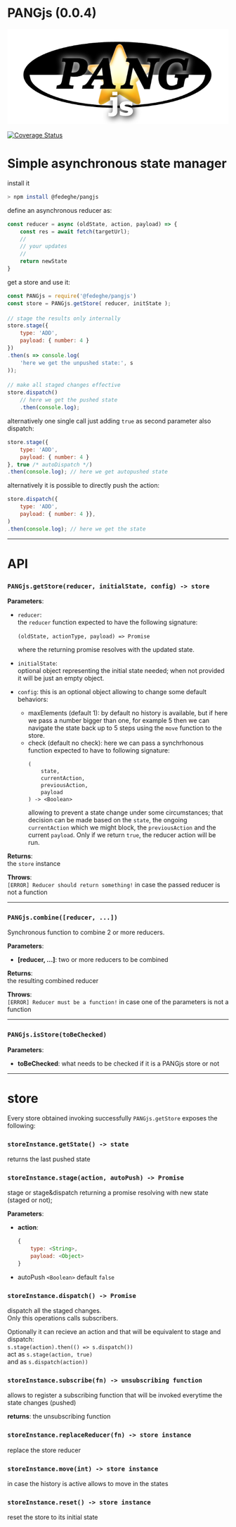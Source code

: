 # PANGjs (0.0.4)

![alt text](https://github.com/fedeghe/pangjs/blob/main/pangjs.png?raw=true "Pang js")

[![Coverage Status](https://coveralls.io/repos/github/fedeghe/pangjs/badge.svg?branch=main)](https://coveralls.io/github/fedeghe/pangjs?branch=main)

# Simple asynchronous state manager

install it 
``` sh
> npm install @fedeghe/pangjs
```
define an asynchronous reducer as:  

``` js
const reducer = async (oldState, action, payload) => {
    const res = await fetch(targetUrl);
    //
    // your updates 
    // 
    return newState
}
```
get a store and use it:

``` js  
const PANGjs = require('@fedeghe/pangjs')
const store = PANGjs.getStore( reducer, initState );

// stage the results only internally
store.stage({
    type: 'ADD',
    payload: { number: 4 }
})
.then(s => console.log(
    'here we get the unpushed state:', s
));

// make all staged changes effective
store.dispatch()
    // here we get the pushed state
    .then(console.log);
```
alternatively one single call just adding `true` as second parameter also dispatch: 
``` js
store.stage({
    type: 'ADD',
    payload: { number: 4 }
}, true /* autoDispatch */) 
.then(console.log); // here we get autopushed state
```

alternatively it is possible to directly push the action:
``` js
store.dispatch({
    type: 'ADD',
    payload: { number: 4 }},
)
.then(console.log); // here we get the state
```

---

# API

### `PANGjs.getStore(reducer, initialState, config) -> store`

**Parameters**: 
- `reducer`:  
    the `reducer` function expected to have the following signature:  

    `(oldState, actionType, payload) => Promise`    

     where the returning promise resolves with the updated state.

- `initialState`:  
    optional object representing the initial state needed; when not provided it will be just an empty object.

- `config`:  this is an optional object allowing to change some default behaviors:
    - maxElements (default 1): 
        by default no history is available, but if here we pass a number bigger than one, for example 5 then we can navigate the state back up to 5 steps using the `move` function to the store.
    - check (default no check):
        here we can pass a synchrhonous function expected to have to following signature:
        ```
        (
            state, 
            currentAction,
            previousAction,
            payload
        ) -> <Boolean>
        ```
        allowing to prevent a state change under some circumstances; that decision can be made based on the `state`, the ongoing `currentAction` which we might block, the `previousAction` and the current `payload`. Only if we return `true`, the reducer action will be run.

**Returns**:  
the `store` instance  

**Throws**:  
`[ERROR] Reducer should return something!` in case the passed reducer is not a function

---

### `PANGjs.combine([reducer, ...])`

Synchronous function to combine 2 or more reducers.

**Parameters**:
- **[reducer, ...]**:
    two or more reducers to be combined

**Returns**:  
the resulting combined reducer

**Throws**:  
`[ERROR] Reducer must be a function!` in case one of the parameters is not a function  

---

### `PANGjs.isStore(toBeChecked)`

**Parameters**: 
- **toBeChecked**:
    what needs to be checked if it is a PANGjs store or not

---

# store

Every store obtained invoking successfully `PANGjs.getStore` exposes the following:

### `storeInstance.getState() -> state`

returns the last pushed state

### `storeInstance.stage(action, autoPush) -> Promise`

stage or stage&dispatch returning a promise resolving with new state (staged or not); 

**Parameters**: 
- **action**:
    ```js
    {
        type: <String>,
        payload: <Object>
    }
    ```
- autoPush `<Boolean>` default `false`



### `storeInstance.dispatch() -> Promise`
dispatch all the staged changes.  
Only this operations calls subscribers.  

Optionally it can recieve an action and that will be equivalent to stage and dispatch:  
`s.stage(action).then(() => s.dispatch())`  
act as
`s.stage(action, true)`  
and as
`s.dispatch(action))`


### `storeInstance.subscribe(fn) -> unsubscribing function`

allows to register a subscribing function that will be invoked everytime the state changes (pushed)  

**returns**:  the unsubscribing function

### `storeInstance.replaceReducer(fn) -> store instance`

replace the store reducer

### `storeInstance.move(int) -> store instance`

in case the history is active allows to move in the states

### `storeInstance.reset() -> store instance`

reset the store to its initial state